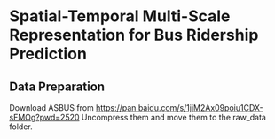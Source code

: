 # Spatial-Temporal Multi-Scale Representation for Bus Ridership Prediction


## Data Preparation
Download ASBUS from https://pan.baidu.com/s/1jjM2Ax09poiu1CDX-sFMOg?pwd=2520 Uncompress them and move them to the raw_data folder.


